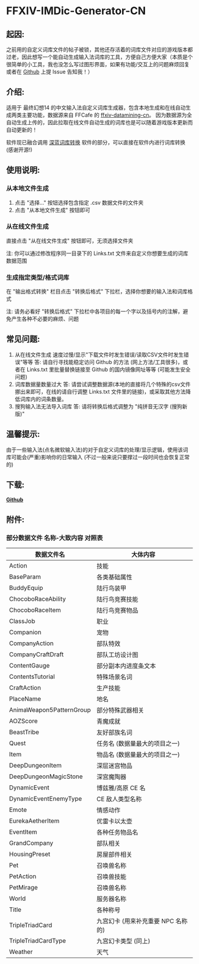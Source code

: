 # FFXIV-IMDic-Generator-CN

## **起因:**

之前用的自定义词库文件的帖子被锁，其他还存活着的词库文件对应的游戏版本都过老，因此想写一个能自动生成输入法词库的工具，方便自己方便大家（本质是个很简单的小工具，我也没怎么写过图形界面，如果有功能/交互上的问题麻烦回复或者在 [Github](https://github.com/AtmoOmen/FFXIV-IMDic-Generator-CN) 上提 Issue 告知我！）



## **介绍:**

适用于 最终幻想14 的中文输入法自定义词库生成器，包含本地生成和在线自动生成两类主要功能，数据源来自 FFCafe 的 [ffxiv-datamining-cn](https://github.com/thewakingsands/ffxiv-datamining-cn)。
因为数据源为全自动生成上传的，因此拉取在线文件自动生成的词库也是可以随着游戏版本更新而自动更新的！

软件现已融合调用 [深蓝词库转换](https://github.com/studyzy/imewlconverter) 软件的部分，可以直接在软件内进行词库转换 (感谢开源!)



## **使用说明:**

### **从本地文件生成**

1. 点击 "选择..." 按钮选择包含指定 .csv 数据文件的文件夹
2. 点击 "从本地文件生成" 按钮即可

### **从在线文件生成**

直接点击 "从在线文件生成" 按钮即可，无须选择文件夹

注: 你可以通过修改程序同一目录下的 Links.txt 文件来自定义你想要生成的词库数据范围

### **生成指定类型/格式词库**

在 "输出格式转换" 栏目点击 "转换后格式" 下拉栏，选择你想要的输入法和词库格式

注: 请务必看好 "转换后格式" 下拉栏中各项目的每一个字以及括号内的注解，避免产生各种不必要的麻烦、问题



## **常见问题:**

1. 从在线文件生成 速度过慢/显示"下载文件时发生错误/读取CSV文件时发生错误"等等
    答: 请自行寻找能稳定访问 Github 的方法 (网上方法/工具很多)，或者在 Links.txt 里批量替换链接至 Github 的国内镜像网址等等 (可能发生安全问题)
2. 词库数据量数量过大
    答: 请尝试调整数据源(本地的直接将几个特殊的csv文件挪出来即可，在线的请自行调整 Links.txt 文件里的链接)，或采取其他方法降低词库内的词条数量。
3. 搜狗输入法无法导入词库
    答: 请将转换后格式调整为 "纯拼音无汉字 (搜狗新版)"



## **温馨提示:**

由于一些输入法(点名微软输入法)的对于自定义词库的处理/显示逻辑，使用该词库可能会(严重)影响你的日常输入 (不过一般来说只要撑过一段时间也会恢复正常的)



## **下载:**

**[Github](https://github.com/AtmoOmen/FFXIV-IMDic-Generator-CN/releases)**



## **附件:**

### **部分数据文件 名称-大致内容 对照表**

| 数据文件名                | 大体内容                |
|-----------------------|-----------------------|
| Action                | 技能                    |
| BaseParam             | 各类基础属性              |
| BuddyEquip            | 陆行鸟装甲                 |
| ChocoboRaceAbility    | 陆行鸟竞赛技能             |
| ChocoboRaceItem       | 陆行鸟竞赛物品             |
| ClassJob              | 职业                    |
| Companion             | 宠物                    |
| CompanyAction         | 部队特效                  |
| CompanyCraftDraft     | 部队工坊设计图             |
| ContentGauge          | 部分副本内进度条文本         |
| ContentsTutorial      | 特殊场景名词               |
| CraftAction           | 生产技能                  |
| PlaceName             | 地名                    |
| AnimaWeapon5PatternGroup | 部分特殊武器相关         |
| AOZScore              | 青魔成就                  |
| BeastTribe            | 友好部族名词               |
| Quest                 | 任务名 (数据量最大的项目之一) |
| Item                  | 物品名 (数据量最大的项目之一) |
| DeepDungeonItem       | 深层迷宫物品                |
| DeepDungeonMagicStone | 深宫魔陶器                |
| DynamicEvent          | 博兹雅/高原 CE 名           |
| DynamicEventEnemyType | CE 敌人类型名称           |
| Emote                 | 情感动作                  |
| EurekaAetherItem      | 优雷卡以太壶               |
| EventItem             | 各种任务物品名              |
| GrandCompany          | 部队相关                  |
| HousingPreset         | 房屋部件相关               |
| Pet                   | 召唤兽名称                |
| PetAction             | 召唤兽技能                |
| PetMirage             | 召唤兽名称                |
| World                 | 服务器名称                |
| Title                 | 各种称号                  |
| TripleTriadCard       | 九宫幻卡 (用来补充重要 NPC 名称的) |
| TripleTriadCardType   | 九宫幻卡类型 (同上)         |
| Weather               | 天气                    |
